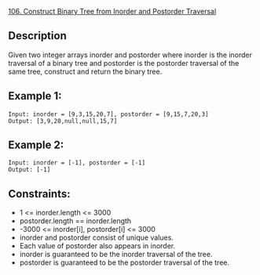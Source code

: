 [106. Construct Binary Tree from Inorder and Postorder Traversal](https://leetcode.cn/problems/construct-binary-tree-from-inorder-and-postorder-traversal/)

## Description
Given two integer arrays inorder and postorder where inorder is the inorder traversal of a binary tree and postorder is the postorder traversal of the same tree, construct and return the binary tree.

## Example 1:
```
Input: inorder = [9,3,15,20,7], postorder = [9,15,7,20,3]
Output: [3,9,20,null,null,15,7]
```

## Example 2:
```
Input: inorder = [-1], postorder = [-1]
Output: [-1]
```

## Constraints:
* 1 <= inorder.length <= 3000
* postorder.length == inorder.length
* -3000 <= inorder[i], postorder[i] <= 3000
* inorder and postorder consist of unique values.
* Each value of postorder also appears in inorder.
* inorder is guaranteed to be the inorder traversal of the tree.
* postorder is guaranteed to be the postorder traversal of the tree.